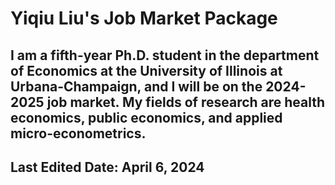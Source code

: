 # Yiqiu Liu's Job Market Package

## I am a fifth-year Ph.D. student in the department of Economics at the University of Illinois at Urbana-Champaign, and I will be on the 2024-2025 job market. My fields of research are health economics, public economics, and applied micro-econometrics.

## Last Edited Date: April 6, 2024
